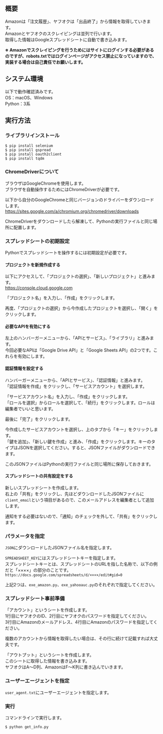 ## 概要
Amazonは「注文履歴」、ヤフオクは「出品終了」から情報を取得していきます。  
Amazonとヤフオクのスクレイピングは並列で行います。  
取得した情報はGoogleスプレッドシートに自動で書き込みます。

**※ Amazonでスクレイピングを行うためにはサイトにログインする必要があるのですが、robots.txtではログインページがアクセス禁止になっていますので、実装する場合は自己責任でお願いします。**



## システム環境
以下で動作確認済みです。  
OS：macOS、Windows  
Python：3系



## 実行方法
### ライブラリインストール
```
$ pip install selenium
$ pip install gspread
$ pip install oauth2client
$ pip install tqdm
```


### ChromeDriverについて
ブラウザはGoogleChromeを使用します。  
ブラウザを自動操作するためにはChromeDriverが必要です。

以下から自分のGoogleChromeと同じバージョンのドライバーをダウンロードします。  
https://sites.google.com/a/chromium.org/chromedriver/downloads

ChromeDriverをダウンロードしたら解凍して、Pythonの実行ファイルと同じ場所に配置します。


### スプレッドシートの初期設定
Pythonでスプレッドシートを操作するには初期設定が必要です。

#### プロジェクトを新規作成する
以下にアクセスして、「プロジェクトの選択」、「新しいプロジェクト」と進みます。  
https://console.cloud.google.com

「プロジェクト名」を入力し、「作成」をクリックします。

再度、「プロジェクトの選択」から今作成したプロジェクトを選択し、「開く」をクリックします。

#### 必要なAPIを有効にする
左上のハンバーガーメニューから、「APIとサービス」、「ライブラリ」と進みます。  
今回必要なAPIは「Google Drive API」と「Google Sheets API」の2つです。これらを有効にします。

#### 認証情報を設定する
ハンバーガーメニューから、「APIとサービス」、「認証情報」と進みます。  
「認証情報を作成」をクリックし、「サービスアカウント」を選択します。

「サービスアカウント名」を入力し、「作成」をクリックします。  
「ロールを選択」からロールを選択して、「続行」をクリックします。ロールは編集者でいいと思います。

最後に「完了」をクリックします。

今作成したサービスアカウントを選択し、上のタブから「キー」をクリックします。  
「鍵を追加」、「新しい鍵を作成」と進み、「作成」をクリックします。キーのタイプはJSONを選択してください。すると、JSONファイルがダウンロードできます。

このJSONファイルはPythonの実行ファイルと同じ場所に保存しておきます。

#### スプレッドシートの共有設定をする
新しいスプレッドシートを作成します。  
右上の「共有」をクリックし、先ほどダウンロードしたJSONファイルに`client_email`という項目があるので、このメールアドレスを編集者として追加します。

通知をする必要はないので、「通知」のチェックを外して、「共有」をクリックします。


### パラメータを指定
`JSON`にダウンロードしたJSONファイル名を指定します。

`SPREADSHEET_KEY`にはスプレッドシートキーを指定します。  
スプレッドシートキーとは、スプレッドシートのURLを指した名称で、以下の例だと「××××」の部分のことです。  
`https://docs.google.com/spreadsheets/d/××××/edit#gid=0`

上記2つは、`exe_amazon.py`、`exe_yahooauc.py`のそれぞれで指定してください。


### スプレッドシート事前準備
「アカウント」というシートを作成します。  
1行目にヤフオクのID、2行目にヤフオクのパスワードを指定してください。  
3行目にAmazonのメールアドレス、4行目にAmazonのパスワードを指定してください。

複数のアカウントから情報を取得したい場合は、その行に続けて記載すれば大丈夫です。

「アウトプット」というシートを作成します。  
このシートに取得した情報を書き込みます。  
ヤフオクはA〜D列、AmazonはF〜K列に書き込んでいきます。


### ユーザーエージェントを指定
`user_agent.txt`にユーザーエージェントを指定します。


### 実行
コマンドラインで実行します。  
```
$ python get_info.py
```
